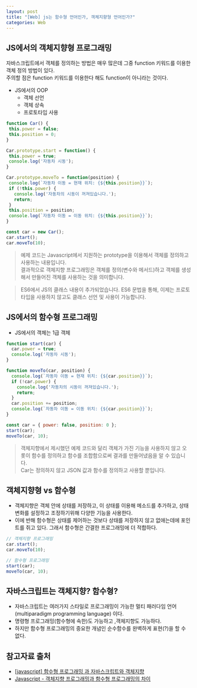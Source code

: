 ```yaml
---
layout: post
title: "[Web] js는 함수형 언어인가, 객체지향형 언어인가?"
categories: Web
---
```


## JS에서의 객체지향형 프로그래밍
자바스크립트에서 객체를 정의하는 방법은 매우 많은데 그중 function 키워드를 이용한 객체 정의 방법이 있다.  
주의할 점은 function 키워드를 이용한다 해도 function이 아니라는 것이다.

- JS에서의 OOP
  - 객체 선언
  - 객체 상속
  - 프로토타입 사용
 
 ```javascript
function Car() {
  this.power = false;
  this.position = 0;
}
 
Car.prototype.start = function() {
  this.power = true;
  console.log('자동차 시동');
}

Car.prototype.moveTo = function(position) {
  console.log(`자동차 이동 = 현재 위치: {${this.position}}`);
  if (!this.power) {
    console.log('자동차의 시동이 꺼져있습니다.');
    return;
  }
  this.position = position;
  console.log(`자동차 이동 = 이동 위치: {${this.position}}`);
}

const car = new Car();
car.start();
car.moveTo(10);

 ```
> 예제 코드는 Javascript에서 지원하는 prototype을 이용해서 객체를 정의하고 사용하는 내용입니다.  
> 결과적으로 객체지향 프로그래밍은 객체를 정의(변수와 메서드)하고 객체를 생성해서 만들어진 객체를 사용하는 것을 의미합니다.

> ES6에서 JS의 클래스 내용이 추가되었습니다. ES6 문법을 통해, 이제는 프로토타입을 사용하지 않고도 클래스 선언 및 사용이 가능합니다.

## JS에서의 함수형 프로그래밍
- JS에서의 객체는 1급 객체
```javascript
function start(car) {
  car.power = true;
  console.log('자동차 시동');
}

function moveTo(car, position) {
  console.log(`자동차 이동 = 현재 위치: {${car.position}}`);
  if (!car.power) {
    console.log('자동차의 시동이 꺼져있습니다.');
    return;
  }
  car.position += position;
  console.log(`자동차 이동 = 이동 위치: {${car.position}}`);
}

const car = { power: false, position: 0 };
start(car);
moveTo(car, 10);

```
> 객체지향에서 제시했던 예제 코드와 달리 객체가 가진 기능을 사용하지 않고 오롯이 함수를 정의하고 함수를 조합함으로써 결과를 만들어냈음을 알 수 있습니다.  
> Car는 정의하지 않고 JSON 값과 함수를 정의하고 사용할 뿐입니다.

## 객체지향형 vs 함수형
- 객체지향은 객체 안에 상태를 저장하고, 이 상태를 이용해 메소드를 추가하고, 상태변화를 설정하고 조정하기위해 다양한 기능을 사용한다.
- 이에 반해 함수형은 상태를 제어하는 것보다 상태를 저장하지 않고 없애는데에 포인트를 쥐고 있다. 그래서 함수형은 간결한 프로그래밍에 더 적합하다.
```javascript
// 객체지향 프로그래밍
car.start();
car.moveTo(10);

// 함수형 프로그래밍
start(car);
moveTo(car, 10);
```

## 자바스크립트는 객체지향? 함수형?
- 자바스크립트는 여러가지 스타일로 프로그래밍이 가능한 멀티 패러다임 언어(multiparadigm programming language) 이다.
- 명령형 프로그래밍(함수형에 속한)도 가능하고 ,객체지향도 가능하다.
- 하지만 함수형 프로그래밍의 중요한 개념인 순수함수를 완벽하게 표현(?)을 할 수 없다.

## 참고자료 출처
- [[javascript] 함수형 프로그래밍 과 자바스크립트와 객체지향](https://koras02.tistory.com/98)
- [Javascript - 객체지향 프로그래밍과 함수형 프로그래밍의 차이](https://7942yongdae.tistory.com/156)
